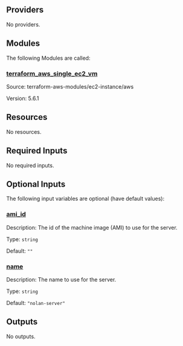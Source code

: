 ## Providers

No providers.

## Modules

The following Modules are called:

### <a name="module_terraform_aws_single_ec2_vm"></a> [terraform_aws_single_ec2_vm](#module_terraform_aws_single_ec2_vm)

Source: terraform-aws-modules/ec2-instance/aws

Version: 5.6.1

## Resources

No resources.

## Required Inputs

No required inputs.

## Optional Inputs

The following input variables are optional (have default values):

### <a name="input_ami_id"></a> [ami_id](#input_ami_id)

Description: The id of the machine image (AMI) to use for the server.

Type: `string`

Default: `""`

### <a name="input_name"></a> [name](#input_name)

Description: The name to use for the server.

Type: `string`

Default: `"nolan-server"`

## Outputs

No outputs.
